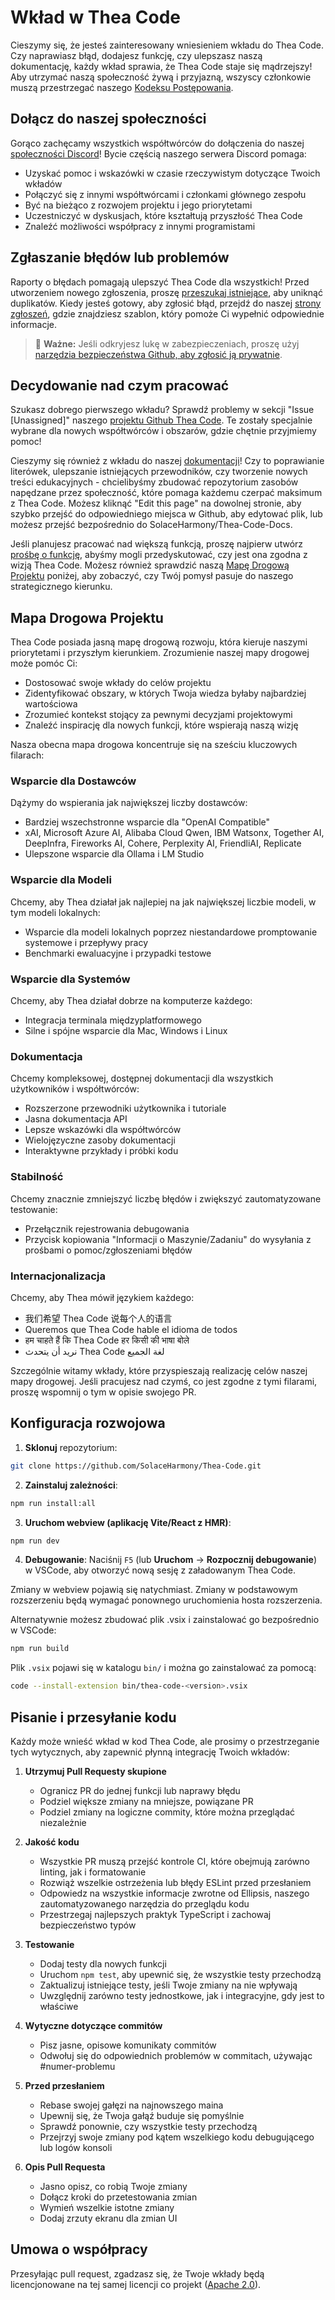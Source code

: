 # Wkład w Thea Code

Cieszymy się, że jesteś zainteresowany wniesieniem wkładu do Thea Code. Czy naprawiasz błąd, dodajesz funkcję, czy ulepszasz naszą dokumentację, każdy wkład sprawia, że Thea Code staje się mądrzejszy! Aby utrzymać naszą społeczność żywą i przyjazną, wszyscy członkowie muszą przestrzegać naszego [Kodeksu Postępowania](CODE_OF_CONDUCT.md).

## Dołącz do naszej społeczności

Gorąco zachęcamy wszystkich współtwórców do dołączenia do naszej [społeczności Discord](https://discord.gg/thea-placeholder)! Bycie częścią naszego serwera Discord pomaga:

- Uzyskać pomoc i wskazówki w czasie rzeczywistym dotyczące Twoich wkładów
- Połączyć się z innymi współtwórcami i członkami głównego zespołu
- Być na bieżąco z rozwojem projektu i jego priorytetami
- Uczestniczyć w dyskusjach, które kształtują przyszłość Thea Code
- Znaleźć możliwości współpracy z innymi programistami

## Zgłaszanie błędów lub problemów

Raporty o błędach pomagają ulepszyć Thea Code dla wszystkich! Przed utworzeniem nowego zgłoszenia, proszę [przeszukaj istniejące](SolaceHarmony/Thea-Code/issues), aby uniknąć duplikatów. Kiedy jesteś gotowy, aby zgłosić błąd, przejdź do naszej [strony zgłoszeń](SolaceHarmony/Thea-Code/issues/new/choose), gdzie znajdziesz szablon, który pomoże Ci wypełnić odpowiednie informacje.

<blockquote class='warning-note'>
     🔐 <b>Ważne:</b> Jeśli odkryjesz lukę w zabezpieczeniach, proszę użyj <a href="https://github.com/SolaceHarmony/Thea-Code/security/advisories/new">narzędzia bezpieczeństwa Github, aby zgłosić ją prywatnie</a>.
</blockquote>

## Decydowanie nad czym pracować

Szukasz dobrego pierwszego wkładu? Sprawdź problemy w sekcji "Issue [Unassigned]" naszego [projektu Github Thea Code](https://github.com/orgs/sydneyrenee/projects/1). Te zostały specjalnie wybrane dla nowych współtwórców i obszarów, gdzie chętnie przyjmiemy pomoc!

Cieszymy się również z wkładu do naszej [dokumentacji](https://docs.thea-placeholder.com/)! Czy to poprawianie literówek, ulepszanie istniejących przewodników, czy tworzenie nowych treści edukacyjnych - chcielibyśmy zbudować repozytorium zasobów napędzane przez społeczność, które pomaga każdemu czerpać maksimum z Thea Code. Możesz kliknąć "Edit this page" na dowolnej stronie, aby szybko przejść do odpowiedniego miejsca w Github, aby edytować plik, lub możesz przejść bezpośrednio do SolaceHarmony/Thea-Code-Docs.

Jeśli planujesz pracować nad większą funkcją, proszę najpierw utwórz [prośbę o funkcję](SolaceHarmony/Thea-Code/discussions/categories/feature-requests?discussions_q=is%3Aopen+category%3A%22Feature+Requests%22+sort%3Atop), abyśmy mogli przedyskutować, czy jest ona zgodna z wizją Thea Code. Możesz również sprawdzić naszą [Mapę Drogową Projektu](#mapa-drogowa-projektu) poniżej, aby zobaczyć, czy Twój pomysł pasuje do naszego strategicznego kierunku.

## Mapa Drogowa Projektu

Thea Code posiada jasną mapę drogową rozwoju, która kieruje naszymi priorytetami i przyszłym kierunkiem. Zrozumienie naszej mapy drogowej może pomóc Ci:

- Dostosować swoje wkłady do celów projektu
- Zidentyfikować obszary, w których Twoja wiedza byłaby najbardziej wartościowa
- Zrozumieć kontekst stojący za pewnymi decyzjami projektowymi
- Znaleźć inspirację dla nowych funkcji, które wspierają naszą wizję

Nasza obecna mapa drogowa koncentruje się na sześciu kluczowych filarach:

### Wsparcie dla Dostawców

Dążymy do wspierania jak największej liczby dostawców:

- Bardziej wszechstronne wsparcie dla "OpenAI Compatible"
- xAI, Microsoft Azure AI, Alibaba Cloud Qwen, IBM Watsonx, Together AI, DeepInfra, Fireworks AI, Cohere, Perplexity AI, FriendliAI, Replicate
- Ulepszone wsparcie dla Ollama i LM Studio

### Wsparcie dla Modeli

Chcemy, aby Thea działał jak najlepiej na jak największej liczbie modeli, w tym modeli lokalnych:

- Wsparcie dla modeli lokalnych poprzez niestandardowe promptowanie systemowe i przepływy pracy
- Benchmarki ewaluacyjne i przypadki testowe

### Wsparcie dla Systemów

Chcemy, aby Thea działał dobrze na komputerze każdego:

- Integracja terminala międzyplatformowego
- Silne i spójne wsparcie dla Mac, Windows i Linux

### Dokumentacja

Chcemy kompleksowej, dostępnej dokumentacji dla wszystkich użytkowników i współtwórców:

- Rozszerzone przewodniki użytkownika i tutoriale
- Jasna dokumentacja API
- Lepsze wskazówki dla współtwórców
- Wielojęzyczne zasoby dokumentacji
- Interaktywne przykłady i próbki kodu

### Stabilność

Chcemy znacznie zmniejszyć liczbę błędów i zwiększyć zautomatyzowane testowanie:

- Przełącznik rejestrowania debugowania
- Przycisk kopiowania "Informacji o Maszynie/Zadaniu" do wysyłania z prośbami o pomoc/zgłoszeniami błędów

### Internacjonalizacja

Chcemy, aby Thea mówił językiem każdego:

- 我们希望 Thea Code 说每个人的语言
- Queremos que Thea Code hable el idioma de todos
- हम चाहते हैं कि Thea Code हर किसी की भाषा बोले
- نريد أن يتحدث Thea Code لغة الجميع

Szczególnie witamy wkłady, które przyspieszają realizację celów naszej mapy drogowej. Jeśli pracujesz nad czymś, co jest zgodne z tymi filarami, proszę wspomnij o tym w opisie swojego PR.

## Konfiguracja rozwojowa

1. **Sklonuj** repozytorium:

```sh
git clone https://github.com/SolaceHarmony/Thea-Code.git
```

2. **Zainstaluj zależności**:

```sh
npm run install:all
```

3. **Uruchom webview (aplikację Vite/React z HMR)**:

```sh
npm run dev
```

4. **Debugowanie**:
   Naciśnij `F5` (lub **Uruchom** → **Rozpocznij debugowanie**) w VSCode, aby otworzyć nową sesję z załadowanym Thea Code.

Zmiany w webview pojawią się natychmiast. Zmiany w podstawowym rozszerzeniu będą wymagać ponownego uruchomienia hosta rozszerzenia.

Alternatywnie możesz zbudować plik .vsix i zainstalować go bezpośrednio w VSCode:

```sh
npm run build
```

Plik `.vsix` pojawi się w katalogu `bin/` i można go zainstalować za pomocą:

```sh
code --install-extension bin/thea-code-<version>.vsix
```

## Pisanie i przesyłanie kodu

Każdy może wnieść wkład w kod Thea Code, ale prosimy o przestrzeganie tych wytycznych, aby zapewnić płynną integrację Twoich wkładów:

1. **Utrzymuj Pull Requesty skupione**

    - Ogranicz PR do jednej funkcji lub naprawy błędu
    - Podziel większe zmiany na mniejsze, powiązane PR
    - Podziel zmiany na logiczne commity, które można przeglądać niezależnie

2. **Jakość kodu**

    - Wszystkie PR muszą przejść kontrole CI, które obejmują zarówno linting, jak i formatowanie
    - Rozwiąż wszelkie ostrzeżenia lub błędy ESLint przed przesłaniem
    - Odpowiedz na wszystkie informacje zwrotne od Ellipsis, naszego zautomatyzowanego narzędzia do przeglądu kodu
    - Przestrzegaj najlepszych praktyk TypeScript i zachowaj bezpieczeństwo typów

3. **Testowanie**

    - Dodaj testy dla nowych funkcji
    - Uruchom `npm test`, aby upewnić się, że wszystkie testy przechodzą
    - Zaktualizuj istniejące testy, jeśli Twoje zmiany na nie wpływają
    - Uwzględnij zarówno testy jednostkowe, jak i integracyjne, gdy jest to właściwe

4. **Wytyczne dotyczące commitów**

    - Pisz jasne, opisowe komunikaty commitów
    - Odwołuj się do odpowiednich problemów w commitach, używając #numer-problemu

5. **Przed przesłaniem**

    - Rebase swojej gałęzi na najnowszego maina
    - Upewnij się, że Twoja gałąź buduje się pomyślnie
    - Sprawdź ponownie, czy wszystkie testy przechodzą
    - Przejrzyj swoje zmiany pod kątem wszelkiego kodu debugującego lub logów konsoli

6. **Opis Pull Requesta**
    - Jasno opisz, co robią Twoje zmiany
    - Dołącz kroki do przetestowania zmian
    - Wymień wszelkie istotne zmiany
    - Dodaj zrzuty ekranu dla zmian UI

## Umowa o współpracy

Przesyłając pull request, zgadzasz się, że Twoje wkłady będą licencjonowane na tej samej licencji co projekt ([Apache 2.0](../LICENSE)).
